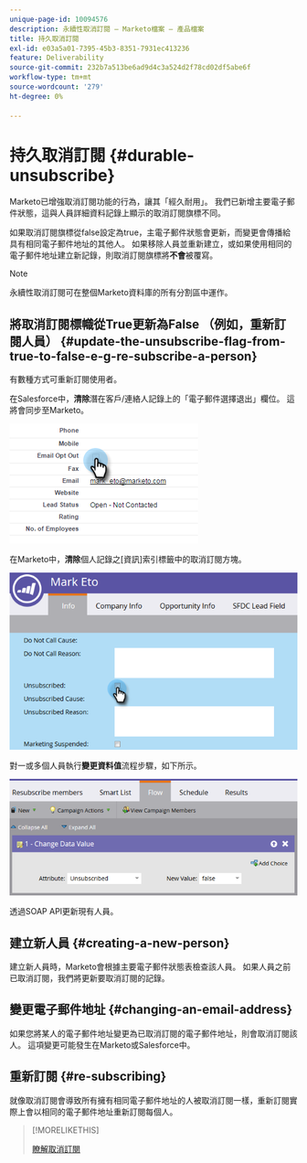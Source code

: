 ```yaml
---
unique-page-id: 10094576
description: 永續性取消訂閱 — Marketo檔案 — 產品檔案
title: 持久取消訂閱
exl-id: e03a5a01-7395-45b3-8351-7931ec413236
feature: Deliverability
source-git-commit: 232b7a513be6ad9d4c3a524d2f78cd02df5abe6f
workflow-type: tm+mt
source-wordcount: '279'
ht-degree: 0%

---
```


# 持久取消訂閱 {#durable-unsubscribe}

Marketo已增強取消訂閱功能的行為，讓其「經久耐用」。 我們已新增主要電子郵件狀態，這與人員詳細資料記錄上顯示的取消訂閱旗標不同。

如果取消訂閱旗標從false設定為true，主電子郵件狀態會更新，而變更會傳播給具有相同電子郵件地址的其他人。 如果移除人員並重新建立，或如果使用相同的電子郵件地址建立新記錄，則取消訂閱旗標將&#x200B;**不會**&#x200B;被覆寫。

>[!NOTE]
>
>永續性取消訂閱可在整個Marketo資料庫的所有分割區中運作。

## 將取消訂閱標幟從True更新為False （例如，重新訂閱人員） {#update-the-unsubscribe-flag-from-true-to-false-e-g-re-subscribe-a-person}

有數種方式可重新訂閱使用者。

在Salesforce中，**清除**&#x200B;潛在客戶/連絡人記錄上的「電子郵件選擇退出」欄位。 這將會同步至Marketo。

![](assets/one.png)

在Marketo中，**清除**&#x200B;個人記錄之[資訊]索引標籤中的取消訂閱方塊。

![](assets/two.png)

對一或多個人員執行&#x200B;**變更資料值**&#x200B;流程步驟，如下所示。

![](assets/three.png)

透過SOAP API更新現有人員。

## 建立新人員 {#creating-a-new-person}

建立新人員時，Marketo會根據主要電子郵件狀態表檢查該人員。 如果人員之前已取消訂閱，我們將更新要取消訂閱的記錄。

## 變更電子郵件地址 {#changing-an-email-address}

如果您將某人的電子郵件地址變更為已取消訂閱的電子郵件地址，則會取消訂閱該人。 這項變更可能發生在Marketo或Salesforce中。

## 重新訂閱 {#re-subscribing}

就像取消訂閱會導致所有擁有相同電子郵件地址的人被取消訂閱一樣，重新訂閱實際上會以相同的電子郵件地址重新訂閱每個人。

>[!MORELIKETHIS]
>
>[瞭解取消訂閱](/help/marketo/product-docs/email-marketing/deliverability/understanding-unsubscribe.md)
